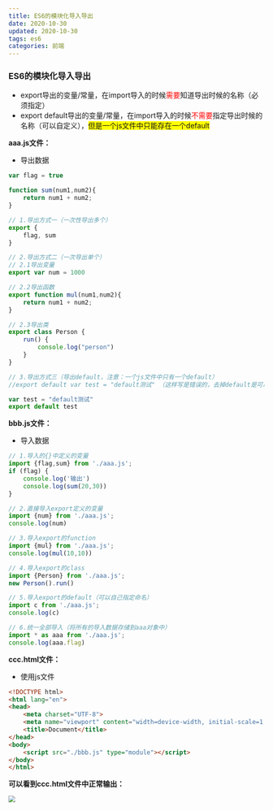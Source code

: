 ```yaml
---
title: ES6的模块化导入导出
date: 2020-10-30
updated: 2020-10-30
tags: es6
categories: 前端
---
```


### ES6的模块化导入导出

- export导出的变量/常量，在import导入的时候<font color=red>需要</font>知道导出时候的名称（必须指定）
- export default导出的变量/常量，在import导入的时候<font color=red>不需要</font>指定导出时候的名称（可以自定义），<span style="background-color:yellow">但是一个js文件中只能存在一个default</span>

<!-- more -->

**aaa.js文件：**

- 导出数据

```js
var flag = true

function sum(num1,num2){
    return num1 + num2;
}

// 1.导出方式一（一次性导出多个）
export {
    flag, sum
}

// 2.导出方式二（一次导出单个）
// 2.1导出变量
export var num = 1000

// 2.2导出函数
export function mul(num1,num2){
    return num1 + num2;
}

// 2.3导出类
export class Person {
    run() {
        console.log("person")
    }
}

// 3.导出方式三（导出default，注意：一个js文件中只有一个default）
//export default var test = "default测试" （这样写是错误的，去掉default是可以的）

var test = "default测试"
export default test
```

**bbb.js文件：**

- 导入数据

```js
// 1.导入的{}中定义的变量
import {flag,sum} from './aaa.js';
if (flag) {
    console.log('输出')
    console.log(sum(20,30))
}

// 2.直接导入export定义的变量
import {num} from './aaa.js';
console.log(num)

// 3.导入export的function
import {mul} from './aaa.js';
console.log(mul(10,10))

// 4.导入export的class
import {Person} from './aaa.js';
new Person().run()

// 5.导入export的default（可以自己指定命名）
import c from './aaa.js';
console.log(c)

// 6.统一全部导入（将所有的导入数据存储到aaa对象中）
import * as aaa from './aaa.js';
console.log(aaa.flag)
```
**ccc.html文件：**

- 使用js文件

```html
<!DOCTYPE html>
<html lang="en">
<head>
    <meta charset="UTF-8">
    <meta name="viewport" content="width=device-width, initial-scale=1.0">
    <title>Document</title>
</head>
<body>
    <script src="./bbb.js" type="module"></script>  
</body>
</html>
```

**可以看到ccc.html文件中正常输出：**

<img src="https://img-blog.csdnimg.cn/img_convert/734f5ccd6cdbefc85db7775ccabe24a9.png" style="zoom: 80%;" />